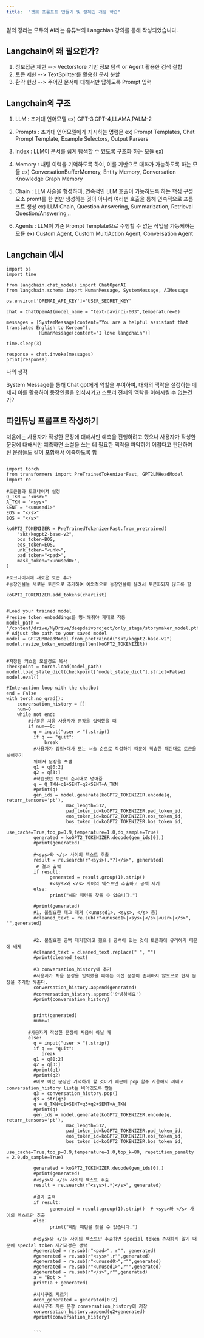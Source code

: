 ```yaml
---
title:  "챗봇 프롬프트 만들기 및 랭체인 개념 학습"
---
```


밑의 정리는 모두의 AI라는 유튜브의 Langchian 강의를 통해 작성되었습니다.

Langchain이 왜 필요한가?
---

1. 정보접근 제한 --> Vectorstore 기반 정보 탐색 or Agent 활용한 검색 결합
2. 토큰 제한     --> TextSplitter를 활용한 문서 분할
3. 환각 현상     --> 주어진 문서에 대해서만 답하도록 Prompt 입력

Langchain의 구조
----
1. LLM : 초거대 언어모델
ex) GPT-3,GPT-4,LLAMA,PALM-2

3. Prompts : 초거대 언어모델에게 지시하는 명령문
ex) Prompt Templates, Chat Prompt Template, Example Selectors, Output Parsers

4. Index : LLM이 문서를 쉽게 탐색할 수 있도록 구조화 하는 모듈
ex) 

5. Memory : 채팅 이력을 기억하도록 하여, 이를 기반으로 대화가 가능하도록 하는 모듈
ex) ConversationBufferMemory, Entity Memory, Conversation Knowledge Graph Memory

6. Chain : LLM 사슬을 형성하여, 연속적인 LLM 호출이 가능하도록 하는 핵심 구성 요소
   promt를 한 번만 생성하는 것이 아니라 여러번 호출을 통해 연속적으로 프롬프트 생성
ex) LLM Chain, Question Answering, Summarization, Retrieval Question/Answering,..

7. Agents : LLM이 기존 Prompt Template으로 수행할 수 없는 작업을 가능케하는 모듈
ex) Custom Agent, Custom MultiAction Agent, Conversation Agent

Langchain 예시
---

```
import os
import time

from langchain.chat_models import ChatOpenAI
from langchain.schema import HumanMessage, SystemMessage, AIMessage

os.environ['OPENAI_API_KEY']='USER_SECRET_KEY'

chat = ChatOpenAI(model_name = "text-davinci-003",temperature=0)

messages = [SystemMessage(content="You are a helpful assistant that translates English to Korean"),
            HumanMessage(content="I love langchain")]

time.sleep(3)

response = chat.invoke(messages)
print(response)

```

나의 생각

System Message를 통해 Chat gpt에게 역할을 부여하여, 대화의 맥락을 설정하는 메세지
이를 활용하여 등장인물을 인식시키고 스토리 전체의 맥락을 이해시킬 수 없는건가?


파인튜닝 프롬프트 작성하기
---

처음에는 사용자가 작성한 문장에 대해서만 예측을 진행하려고 했으나 사용자가 작성한 문장에 대해서만 
예측하면 소설을 쓰는 데 필요한 맥락을 파악하기 어렵다고 판단하여 전 문장들도 같이 포함해서 예측하도록 함 


```

import torch
from transformers import PreTrainedTokenizerFast, GPT2LMHeadModel
import re

#토큰들과 토크나이저 설정
Q_TKN = "<usr>"
A_TKN = "<sys>"
SENT = "<unused1>"
EOS = "</s>"
BOS = "</s>"

koGPT2_TOKENIZER = PreTrainedTokenizerFast.from_pretrained(
    "skt/kogpt2-base-v2",
    bos_token=BOS,
    eos_token=EOS,
    unk_token="<unk>",
    pad_token="<pad>",
    mask_token="<unused0>",
)

#토크나이저에 새로운 토큰 추가
#등장인물들 새로운 토큰으로 추가하여 예외적으로 등장인물이 잘려서 토큰화되지 않도록 함

koGPT2_TOKENIZER.add_tokens(charList)


#Load your trained model
#resize_token_embeddings를 명시해줘야 제대로 작동
model_path = "/content/drive/MyDrive/deepdaivproject/only_stage/storymaker_model.pth" # Adjust the path to your saved model
model = GPT2LMHeadModel.from_pretrained("skt/kogpt2-base-v2")
model.resize_token_embeddings(len(koGPT2_TOKENIZER))


#저장된 커스텀 모델경로 복사
checkpoint = torch.load(model_path)
model.load_state_dict(checkpoint["model_state_dict"],strict=False)
model.eval()

#Interaction loop with the chatbot
end = False
with torch.no_grad():
    conversation_history = []
    num=0
    while not end:
        #if문은 처음 사용자가 문장을 입력했을 때
        if num==0:
          q = input("user > ").strip()
          if q == "quit":
              break
          #사용자가 감정+대사 또는 서술 순으로 작성하기 때문에 학습한 패턴대로 토큰을 넣어주기
          위해서 문장을 쪼갬
          q1 = q[0:2]
          q2 = q[3:]
          #학습했던 토큰의 순서대로 넣어줌
          q = Q_TKN+q1+SENT+q2+SENT+A_TKN
          #print(q)
          gen_ids = model.generate(koGPT2_TOKENIZER.encode(q, return_tensors='pt'),
                      max_length=512,
                      pad_token_id=koGPT2_TOKENIZER.pad_token_id,
                      eos_token_id=koGPT2_TOKENIZER.eos_token_id,
                      bos_token_id=koGPT2_TOKENIZER.bos_token_id,
                      use_cache=True,top_p=0.9,temperature=1.0,do_sample=True)
          generated = koGPT2_TOKENIZER.decode(gen_ids[0],)
          #print(generated)

          #<sys>와 </s> 사이의 텍스트 추출
          result = re.search(r"<sys>(.*?)</s>", generated)
           # 결과 출력
          if result:
                generated = result.group(1).strip()
                #<sys>와 </s> 사이의 텍스트만 추출하고 공백 제거
          else:
                print("해당 패턴을 찾을 수 없습니다.")

          #print(generated)
          #1. 불필요한 태그 제거 (<unused1>, <sys>, </s> 등)
          #cleaned_text = re.sub(r"<unused1>|<sys>|</s>|<usr>|</s>", "",generated)

 
          #2. 불필요한 공백 제거할려고 했으나 공백이 있는 것이 토큰화에 유리하기 때문에 배제
          #cleaned_text = cleaned_text.replace(" ", "")
          #print(cleaned_text)
                
          #3 conversation_history에 추가
          #사용자가 처음 문장을 입력했을 때에는 이전 문장이 존재하지 않으므로 현재 문장을 추가만 해준다.
          conversation_history.append(generated)
          #conversation_history.append('안녕하세요')
          #print(conversation_history)
        

          print(generated)
          num+=1
       
        #사용자가 작성한 문장이 처음이 아닐 때
        else:
          q = input("user > ").strip()
          if q == "quit":
             break
          q1 = q[0:2]
          q2 = q[3:]
          #print(q1)
          #print(q2)
          #바로 이전 문장만 기억하게 할 것이기 때문에 pop 함수 사용해서 꺼내고 conversation_history list는 비어있도록 만듬
          q3 = conversation_history.pop()
          q3 = str(q3)
          q = Q_TKN+q1+SENT+q3+q2+SENT+A_TKN
          #print(q)
          gen_ids = model.generate(koGPT2_TOKENIZER.encode(q, return_tensors='pt'),
                      max_length=512,
                      pad_token_id=koGPT2_TOKENIZER.pad_token_id,
                      eos_token_id=koGPT2_TOKENIZER.eos_token_id,
                      bos_token_id=koGPT2_TOKENIZER.bos_token_id,
                      use_cache=True,top_p=0.9,temperature=1.0,top_k=80, repetition_penalty = 2.0,do_sample=True)
          
          generated = koGPT2_TOKENIZER.decode(gen_ids[0],)
          #print(generated)
          #<sys>와 </s> 사이의 텍스트 추출
          result = re.search(r"<sys>(.*)</s>", generated)

          #결과 출력
          if result:
                generated = result.group(1).strip()  # <sys>와 </s> 사이의 텍스트만 추출
          else:
                print("해당 패턴을 찾을 수 없습니다.")

          #<sys>와 </s> 사이의 텍스트만 추출하면 special token 존재하지 않기 때문에 special token 제거과정은 생략
          #generated = re.sub(r"<pad>", r"", generated)
          #generated = re.sub(r"<sys>",r"",generated)
          #generated = re.sub(r"<unused0>",r"",generated)
          #generated = re.sub(r"<unused1>",r"",generated)
          #generated = re.sub(r"</s>",r"",generated)
          a = "Bot > "
          print(a + generated)

          #서사구조 자르기
          #con_generated = generated[0:2]
          #서사구조 자른 문장 conversation_history에 저장
          conversation_history.append(q2+generated)
          #print(conversation_history)


          ```







